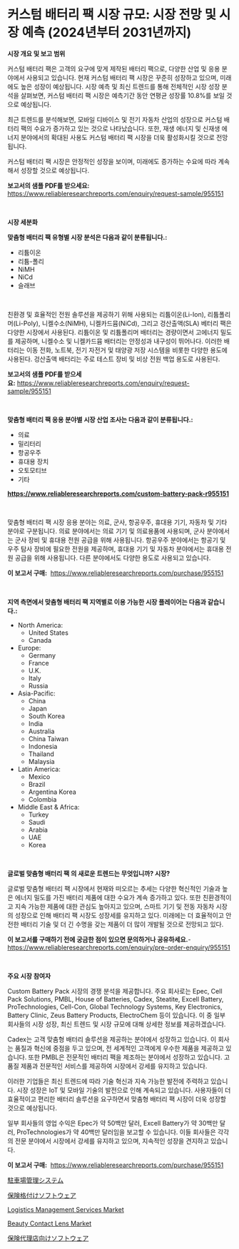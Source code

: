 <p><h1>커스텀 배터리 팩 시장 규모: 시장 전망 및 시장 예측 (2024년부터 2031년까지)</h1></p><p><strong>시장 개요 및 보고 범위</strong></p>
<p><p>커스텀 배터리 팩은 고객의 요구에 맞게 제작된 배터리 팩으로, 다양한 산업 및 응용 분야에서 사용되고 있습니다. 현재 커스텀 배터리 팩 시장은 꾸준히 성장하고 있으며, 미래에도 높은 성장이 예상됩니다. 시장 예측 및 최신 트렌드를 통해 전체적인 시장 성장 분석을 살펴보면, 커스텀 배터리 팩 시장은 예측기간 동안 연평균 성장률 10.8%를 보일 것으로 예상됩니다.</p><p>최근 트렌드를 분석해보면, 모바일 디바이스 및 전기 자동차 산업의 성장으로 커스텀 배터리 팩의 수요가 증가하고 있는 것으로 나타났습니다. 또한, 재생 에너지 및 신재생 에너지 분야에서의 확대된 사용도 커스텀 배터리 팩 시장을 더욱 활성화시킬 것으로 전망됩니다.</p><p>커스텀 배터리 팩 시장은 안정적인 성장을 보이며, 미래에도 증가하는 수요에 따라 계속해서 성장할 것으로 예상됩니다.</p></p>
<p><strong>보고서의 샘플 PDF를 받으세요:</strong> <a href="https://www.reliableresearchreports.com/enquiry/request-sample/955151">https://www.reliableresearchreports.com/enquiry/request-sample/955151</a></p>
<p>&nbsp;</p>
<p><strong>시장 세분화</strong></p>
<p><strong>맞춤형 배터리 팩 유형별 시장 분석은 다음과 같이 분류됩니다.:</strong></p>
<p><ul><li>리튬이온</li><li>리튬-폴리</li><li>NiMH</li><li>NiCd</li><li>슬래브</li></ul></p>
<p>&nbsp;</p>
<p><p>친환경 및 효율적인 전원 솔루션을 제공하기 위해 사용되는 리튬이온(Li-Ion), 리튬폴리머(Li-Poly), 니켈수소(NiMH), 니켈카드뮴(NiCd), 그리고 겅산출액(SLA) 베터리 팩은 다양한 시장에서 사용된다. 리튬이온 및 리튬폴리머 배터리는 경량이면서 고에너지 밀도를 제공하며, 니켈수소 및 니켈카드뮴 배터리는 안정성과 내구성이 뛰어나다. 이러한 배터리는 이동 전화, 노트북, 전기 자전거 및 태양광 저장 시스템을 비롯한 다양한 용도에 사용된다. 겅산출액 배터리는 주로 테스트 장비 및 비상 전원 백업 용도로 사용된다.</p></p>
<p><strong>보고서의 샘플 PDF를 받으세요:</strong>&nbsp;<a href="https://www.reliableresearchreports.com/enquiry/request-sample/955151">https://www.reliableresearchreports.com/enquiry/request-sample/955151</a></p>
<p>&nbsp;</p>
<p><strong> 맞춤형 배터리 팩 응용 분야별 시장 산업 조사는 다음과 같이 분류됩니다.:</strong></p>
<p><ul><li>의료</li><li>밀리터리</li><li>항공우주</li><li>휴대용 장치</li><li>오토모티브</li><li>기타</li></ul></p>
<p><strong><a href="https://www.reliableresearchreports.com/custom-battery-pack-r955151">https://www.reliableresearchreports.com/custom-battery-pack-r955151</a></strong></p>
<p>&nbsp;</p>
<p><p>맞춤형 배터리 팩 시장 응용 분야는 의료, 군사, 항공우주, 휴대용 기기, 자동차 및 기타 분야로 구분됩니다. 의료 분야에서는 의료 기기 및 의료용품에 사용되며, 군사 분야에서는 군사 장비 및 휴대용 전원 공급을 위해 사용됩니다. 항공우주 분야에서는 항공기 및 우주 탐사 장비에 필요한 전원을 제공하며, 휴대용 기기 및 자동차 분야에서는 휴대용 전원 공급을 위해 사용됩니다. 다른 분야에서도 다양한 용도로 사용되고 있습니다.</p></p>
<p><strong>이 보고서 구매:</strong>&nbsp; <a href="https://www.reliableresearchreports.com/purchase/955151">https://www.reliableresearchreports.com/purchase/955151</a></p>
<p>&nbsp;</p>
<p><strong>지역 측면에서 맞춤형 배터리 팩 지역별로 이용 가능한 시장 플레이어는 다음과 같습니다.:</strong></p>
<p><ul>
    <li>
        North America:
        <ul>
            <li>United States</li>
            <li>Canada</li>
        </ul>
    </li>
    <li>
        Europe:
        <ul>
            <li>Germany</li>
            <li>France</li>
            <li>U.K.</li>
            <li>Italy</li>
            <li>Russia</li>
        </ul>
    </li>
    <li>
        Asia-Pacific:
        <ul>
            <li>China</li>
            <li>Japan</li>
            <li>South Korea</li>
            <li>India</li>
            <li>Australia</li>
            <li>China Taiwan</li>
            <li>Indonesia</li>
            <li>Thailand</li>
            <li>Malaysia</li>
        </ul>
    </li>
    <li>
        Latin America:
        <ul>
            <li>Mexico</li>
            <li>Brazil</li>
            <li>Argentina Korea</li>
            <li>Colombia</li>
        </ul>
    </li>
    <li>
        Middle East & Africa:
        <ul>
            <li>Turkey</li>
            <li>Saudi</li>
            <li>Arabia</li>
            <li>UAE</li>
            <li>Korea</li>
        </ul>
    </li>
    </ul></p>
<p>&nbsp;</p>
<p><strong>글로벌 맞춤형 배터리 팩 의 새로운 트렌드는 무엇입니까? 시장?</strong></p>
<p><p>글로벌 맞춤형 배터리 팩 시장에서 현재와 떠오르는 추세는 다양한 혁신적인 기술과 높은 에너지 밀도를 가진 배터리 제품에 대한 수요가 계속 증가하고 있다. 또한 친환경적이고 지속 가능한 제품에 대한 관심도 높아지고 있으며, 스마트 기기 및 전동 자동차 시장의 성장으로 인해 배터리 팩 시장도 성장세를 유지하고 있다. 미래에는 더 효율적이고 안전한 배터리 기술 및 더 긴 수명을 갖는 제품이 더 많이 개발될 것으로 전망되고 있다.</p></p>
<p><strong>이 보고서를 구매하기 전에 궁금한 점이 있으면 문의하거나 공유하세요.</strong>- <a href="https://www.reliableresearchreports.com/enquiry/pre-order-enquiry/955151">https://www.reliableresearchreports.com/enquiry/pre-order-enquiry/955151</a></p>
<p>&nbsp;</p>
<p><strong>주요 시장 참여자</strong></p>
<p><p>Custom Battery Pack 시장의 경쟁 분석을 제공합니다. 주요 회사로는 Epec, Cell Pack Solutions, PMBL, House of Batteries, Cadex, Steatite, Excell Battery, ProTechnologies, Cell-Con, Global Technology Systems, Key Electronics, Battery Clinic, Zeus Battery Products, ElectroChem 등이 있습니다. 이 중 일부 회사들의 시장 성장, 최신 트렌드 및 시장 규모에 대해 상세한 정보를 제공하겠습니다.</p><p>Cadex는 고객 맞춤형 배터리 솔루션을 제공하는 분야에서 성장하고 있습니다. 이 회사는 품질과 혁신에 중점을 두고 있으며, 전 세계적인 고객에게 우수한 제품을 제공하고 있습니다. 또한 PMBL은 전문적인 배터리 팩을 제조하는 분야에서 성장하고 있습니다. 고품질 제품과 전문적인 서비스를 제공하여 시장에서 강세를 유지하고 있습니다.</p><p>이러한 기업들은 최신 트렌드에 따라 기술 혁신과 지속 가능한 발전에 주력하고 있습니다. 시장 성장은 IoT 및 모바일 기술의 발전으로 인해 계속되고 있습니다. 사용자들이 더 효율적이고 편리한 배터리 솔루션을 요구하면서 맞춤형 배터리 팩 시장이 더욱 성장할 것으로 예상됩니다.</p><p>일부 회사들의 영업 수익은 Epec가 약 50백만 달러, Excell Battery가 약 30백만 달러, ProTechnologies가 약 40백만 달러임을 보고할 수 있습니다. 이들 회사들은 각각의 전문 분야에서 시장에서 강세를 유지하고 있으며, 지속적인 성장을 견지하고 있습니다.</p></p>
<p><strong>이 보고서 구매:</strong>&nbsp;&nbsp;<a href="https://www.reliableresearchreports.com/purchase/955151">https://www.reliableresearchreports.com/purchase/955151</a></p>
<p><p><a href="https://medium.com/@reyeshowell655/%E9%A7%90%E8%BB%8A%E7%AE%A1%E7%90%86%E3%82%B7%E3%82%B9%E3%83%86%E3%83%A0%E5%B8%82%E5%A0%B4%E3%81%AF-%E5%B8%82%E5%A0%B4%E3%82%B7%E3%82%A7%E3%82%A2-%E5%B8%82%E5%A0%B4%E5%8B%95%E5%90%91-%E3%81%8A%E3%82%88%E3%81%B3%E5%B8%82%E5%A0%B4%E6%88%90%E9%95%B7%E3%81%AB%E9%96%A2%E3%81%99%E3%82%8B%E6%83%85%E5%A0%B1%E3%82%92%E6%8F%90%E4%BE%9B%E3%81%97%E3%81%BE%E3%81%99-cf17857fcae6">駐車場管理システム</a></p><p><a href="https://github.com/CloydAbbott2023/Market-Research-Report-List-1/blob/main/321250465369.md">保険格付けソフトウェア</a></p><p><a href="https://www.linkedin.com/pulse/analyzing-logistics-management-services-market-global-industry-72dnc">Logistics Management Services Market</a></p><p><a href="https://issuu.com/reportprime-2/docs/beauty-contact-lens-market-size-2030.pptx">Beauty Contact Lens Market</a></p><p><a href="https://github.com/AaronVargas43/Market-Research-Report-List-1/blob/main/177352665368.md">保険代理店向けソフトウェア</a></p></p>